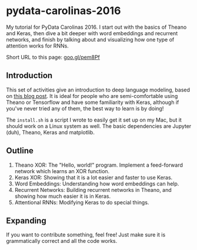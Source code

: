 # pydata-carolinas-2016

My tutorial for PyData Carolinas 2016. I start out with the basics of Theano and Keras, then dive a bit deeper with word embeddings and recurrent networks, and finish by talking about and visualizing how one type of attention works for RNNs.

Short URL to this page: [goo.gl/pem8Pf](http://goo.gl/pem8Pf)

## Introduction

This set of activities give an introduction to deep language modeling, based on [this blog post](http://benjaminbolte.com/blog/2016/keras-language-modeling.html). It is ideal for people who are semi-comfortable using Theano or Tensorflow and have some familiarity with Keras, although if you've never tried any of them, the best way to learn is by doing!

The `install.sh` is a script I wrote to easily get it set up on my Mac, but it should work on a Linux system as well. The basic dependencies are Jupyter (duh), Theano, Keras and matplotlib.

## Outline

1. Theano XOR: The "Hello, world!" program. Implement a feed-forward network which learns an XOR function.
2. Keras XOR: Showing that it is a lot easier and faster to use Keras.
3. Word Embeddings: Understanding how word embeddings can help.
4. Recurrent Networks: Building recurrent networks in Theano, and showing how much easier it is in Keras.
5. Attentional RNNs: Modifying Keras to do special things.

## Expanding

If you want to contribute something, feel free! Just make sure it is grammatically correct and all the code works.

